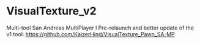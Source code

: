 # VisualTexture_v2
Multi-tool San Andreas MultiPlayer l Pre-relaunch and better update of the v1 tool: https://github.com/KaizerHind/VisualTexture_Pawn_SA-MP
